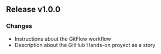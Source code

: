 ## Release v1.0.0
### Changes
* Instructions about the GitFlow workflow
* Description about the GitHub Hands-on proyect as a story